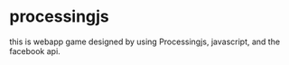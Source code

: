 # processingjs
this is webapp game designed by using Processingjs, javascript, and the facebook api.
